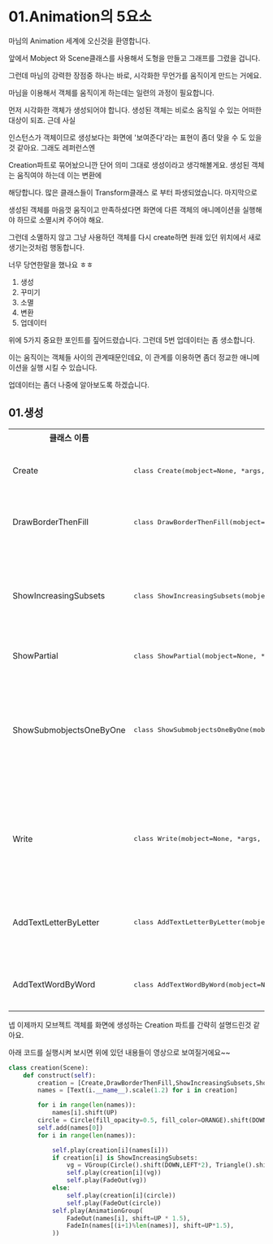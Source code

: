 # 01.Animation의 5요소

마님의 Animation 세계에 오신것을 환영합니다.

앞에서 Mobject 와 Scene클래스를 사용해서 도형을 만들고 그래프를 그렸을 겁니다.

그런데 마님의 강력한 장점중 하나는 바로, 시각화한 무언가를 움직이게 만드는 거에요.

마님을 이용해서 객체를 움직이게 하는데는 일련의 과정이 필요합니다.

먼저 시각화한 객체가 생성되어야 합니다. 생성된 객체는 비로소 움직일 수 있는 어떠한 대상이 되죠. 근데 사실 

인스턴스가 객체이므로 생성보다는 화면에 '보여준다'라는 표현이 좀더 맞을 수 도 있을것 같아요. 그래도 레퍼런스엔

Creation파트로 묶어놨으니깐 단어 의미 그대로 생성이라고 생각해볼게요. 생성된 객체는 움직여야 하는데 이는 변환에 

해당합니다. 많은 클래스들이 Transform클래스 로 부터 파생되었습니다. 마지막으로

생성된 객체를 마음껏 움직이고 만족하셨다면 화면에 다른 객체의 애니메이션을 실행해야 하므로 소멸시켜 주어야 해요.

그런데 소멸하지 않고 그냥 사용하던 객체를 다시 create하면 원래 있던 위치에서 새로 생기는것처럼 행동합니다.

너무 당연한말을 했나요 ㅎㅎ

1. 생성
2. 꾸미기
3. 소멸
4. 변환
5. 업데이터

위에 5가지 중요한 포인트를 짚어드렸습니다. 그런데 5번 업데이터는 좀 생소합니다. 

이는 움직이는 객체들 사이의 관계때문인데요, 이 관계를 이용하면 좀더 정교한 애니메이션을 실행 시킬 수 있습니다.

업데이터는 좀더 나중에 알아보도록 하겠습니다.




## 01.생성

<table>
<!--테이블 헤더-->
<th>클래스 이름</th>
<th>파라미터</th>
<th>설명 및 예시</th>


<!--Create-->
<tr>
<td>
Create
</td>
<td>
<pre lang="python">
class Create(mobject=None, *args, use_override=True, **kwargs)
</pre>
</td>
<td>
파라미터로 받은 Mobject를 서서히 만들어 줍니다.
<pre lang="python">
class CreateScene(Scene):
    def construct(self):
        self.play(Create(Square()))
</pre>
</td>
</tr>


<!--DrawBorderThenFill-->
<tr>
<td>
DrawBorderThenFill
</td>
<td>
<pre lang="python">
class DrawBorderThenFill(mobject=None, *args, use_override=True, **kwargs)
</pre>
</td>
<td>
클래스 이름대로 보더를 먼저 그리고 내부를 채웁니다. 보더를 그릴때는 Create와 같습니다.
<pre lang="python">
class ShowDrawBorderThenFill(Scene):
            def construct(self):
                self.play(DrawBorderThenFill(Square(fill_opacity=1, fill_color=ORANGE)))
</pre>
</td>
</tr>


<!--ShowIncreasingSubsets-->
<tr>
<td>
ShowIncreasingSubsets
</td>
<td>
<pre lang="python">
class ShowIncreasingSubsets(mobject=None, *args, use_override=True, **kwargs)
</pre>
</td>
<td>
서브모브젝트를 하나씩 화면에 붙여줍니다. 먼저 붙여진 

서브모브젝트는 사라지지 않습니다. 앞으로 AnimationGroup도 사용할건데 같은 결과를 냅니다.
<pre lang="python">
class ShowIncreasingSubsetsScene(Scene):
    def construct(self):
        p = VGroup(Dot(), Square(), Triangle())
        self.add(p)
        self.play(ShowIncreasingSubsets(p))
        self.wait()
</pre>
</td>
</tr>


<!--ShowPartial-->
<tr>
<td>
ShowPartial
</td>
<td>
<pre lang="python">
class ShowPartial(mobject=None, *args, use_override=True, **kwargs)
</pre>
</td>
<td>
Create 클래스의 부모입니다. 일단 그렇게만 알고있는게 좋을것 같습니다.
</td>
</tr>


<!--ShowSubmobjectsOneByOne-->
<tr>
<td>
ShowSubmobjectsOneByOne
</td>
<td>
<pre lang="python">
class ShowSubmobjectsOneByOne(mobject=None, *args, use_override=True, **kwargs)
</pre>
</td>
<td>
서브모브젝트(그냥 넣어준 모브젝트라 생각하시면 됩니다.)를

하나보여주고 지우고 하나보여주고 지우고...를 합니다.

먼저만들어진건 지워지는점 입니다.
ShowIncreasingSubsets와 비슷하게 생성만 하지만 다른점은
<pre lang="python">
class ShowSubmobjectsOneByOne(Scene):
    def construct(self):
        vg = VGroup(Circle, Square(), Triangle())
        self.add(vg)
        ss = ShowSubmobjectsOneByOne(vg)
        self.play(ss)
        self.wait()
</pre>
</td>
</tr>


<!--Write-->
<tr>
<td>
Write
</td>
<td>
<pre lang="python">
class Write(mobject=None, *args, use_override=True, **kwargs)
</pre>
</td>
<td>
많이 쓰이는 클래스중에 하나입니다.텍스트(Text, MaTex)등을 손으로 써주는 느낌으로 

애니메이션을 만들어줍니다. 근데 평범한 모브젝트도 실행이 가능합니다. 그려주는 느낌이 드는데 

Create랑 비슷합니다.
<pre lang="python">
class ShowWriteReversed(Scene):
    def construct(self):
        self.play(Write(Text("Hello", font_size=144), reverse=True))
</pre>
</td>
</tr>


<!--AddTextLetterByLetter-->
<tr>
<td>
AddTextLetterByLetter
</td>
<td>
<pre lang="python">
class AddTextLetterByLetter(mobject=None, *args, use_override=True, **kwargs)
</pre>
</td>
<td>
Write클래스와 다르게 그냥 화면에 글자를 한글자씩 붙여줍니다.

Write와 다르게 reverse가 되지 않는점도 기억해주세요
<pre lang="python">
class AddTextLetterByLetter(Scene):
    def construct(self):
        self.play(AddTextLetterByLetter(Text("Hello", font_size=144)))
</pre>
</td>
</tr>



<!--AddTextWordByWord-->
<tr>
<td>
AddTextWordByWord
</td>
<td>
<pre lang="python">
class AddTextWordByWord(mobject=None, *args, use_override=True, **kwargs)
</pre>
</td>
<td>
실행이 되진 않습니다. 현재는 망가진 상태인듯 합니다. 말그대로 단어마다 생성되게끔 하는것 같습니다.
<pre lang="python">
class NotImportant(Scene):
    def construct(self):
        self.play(AddTextWordByWord(Text("Hello Visual Cafe ~!!", font_size=144)))
</pre>
</td>
</tr>

</table>

넵 이제까지 모브젝트 객체를 화면에 생성하는 Creation 파트를 간략히 설명드린것 같아요.

아래 코드를 실행시켜 보시면 위에 있던 내용들이 영상으로 보여질거에요~~

```python
class creation(Scene):
    def construct(self):
        creation = [Create,DrawBorderThenFill,ShowIncreasingSubsets,ShowSubmobjectsOneByOne,Write,AddTextLetterByLetter]
        names = [Text(i.__name__).scale(1.2) for i in creation]

        for i in range(len(names)):
            names[i].shift(UP)
        circle = Circle(fill_opacity=0.5, fill_color=ORANGE).shift(DOWN)
        self.add(names[0])
        for i in range(len(names)):

            self.play(creation[i](names[i]))
            if creation[i] is ShowIncreasingSubsets:
                vg = VGroup(Circle().shift(DOWN,LEFT*2), Triangle().shift(DOWN), Square().shift(DOWN,RIGHT*2))
                self.play(creation[i](vg))
                self.play(FadeOut(vg))
            else:
                self.play(creation[i](circle))
                self.play(FadeOut(circle))
            self.play(AnimationGroup(
                FadeOut(names[i], shift=UP * 1.5),
                FadeIn(names[(i+1)%len(names)], shift=UP*1.5),
            ))
```
